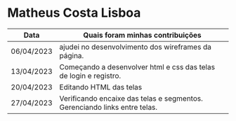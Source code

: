 # Matheus Costa Lisboa


| Data       | Quais foram minhas contribuições |
|------------|-----------------------------------------|
| 06/04/2023 | ajudei no desenvolvimento dos wireframes da página.
| 13/04/2023 | Começando a desenvolver html e css das telas de login e registro. 
| 20/04/2023 | Editando HTML das telas 
| 27/04/2023 | Verificando encaixe das telas e segmentos. Gerenciando links entre telas.
